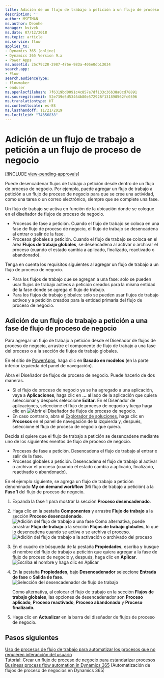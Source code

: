 ```yaml
---
title: Adición de un flujo de trabajo a petición a un flujo de proceso de negocio
description: ''
author: MSFTMAN
ms.author: Deonhe
manager: kvivek
ms.date: 07/12/2018
ms.topic: article
ms.service: flow
applies_to:
- Dynamics 365 (online)
- Dynamics 365 Version 9.x
- Power Apps
ms.assetid: 26c79c20-2987-476e-983a-406e0db13034
search.app:
- Flow
search.audienceType:
- flowmaker
- enduser
ms.openlocfilehash: 7f6319bd0091c4c857e7df133c36b38a0cd78891
ms.sourcegitcommit: 52e739e5d53464b80e572928f131890562fc0396
ms.translationtype: HT
ms.contentlocale: es-ES
ms.lasthandoff: 11/21/2019
ms.locfileid: "74356838"
---
```

# <a name="add-an-on-demand-workflow-to-a-business-process-flow"></a>Adición de un flujo de trabajo a petición a un flujo de proceso de negocio
[!INCLUDE [view-pending-approvals](includes/cc-rebrand.md)]

Puede desencadenar flujos de trabajo a petición desde dentro de un flujo de proceso de negocio. Por ejemplo, puede agregar un flujo de trabajo a petición a un flujo de proceso de negocio para que se cree una actividad, como una tarea o un correo electrónico, siempre que se complete una fase. 

Un flujo de trabajo se activa en función de la ubicación donde se coloque en el diseñador de flujos de proceso de negocio.
- Procesos de fase a petición. Cuando el flujo de trabajo se coloca en una fase de flujo de proceso de negocio, el flujo de trabajo se desencadena al entrar o salir de la fase. 
- Procesos globales a petición. Cuando el flujo de trabajo se coloca en el área **Flujos de trabajo globales**, se desencadena al activar o archivar el proceso (cuando el estado cambia a aplicado, finalizado, reactivado o abandonado). 

Tenga en cuenta los requisitos siguientes al agregar un flujo de trabajo a un flujo de proceso de negocio.
- Para los flujos de trabajo que se agregan a una fase: solo se pueden usar flujos de trabajo activos a petición creados para la misma entidad de la fase donde se agrega el flujo de trabajo.  
- Para los flujos de trabajo globales: solo se pueden usar flujos de trabajo activos y a petición creados para la entidad primaria del flujo de proceso de negocio.

## <a name="add-an-on-demand-workflow-to-a-business-process-flow-stage"></a>Adición de un flujo de trabajo a petición a una fase de flujo de proceso de negocio

Para agregar un flujo de trabajo a petición desde el Diseñador de flujos de proceso de negocio, arrastre el componente de flujo de trabajo a una fase del proceso o a la sección de flujos de trabajo globales. 

En el sitio de [PowerApps](https://make.powerapps.com), haga clic en **Basado en modelos** (en la parte inferior izquierda del panel de navegación). 

Abra el Diseñador de flujos de proceso de negocio. Puede hacerlo de dos maneras.
- Si el flujo de proceso de negocio ya se ha agregado a una aplicación, vaya a **Aplicaciones**, haga clic en **...** al lado de la aplicación que quiera seleccionar y después seleccione **Editar**. En el Diseñador de aplicaciones, seleccione el flujo de proceso de negocio y luego haga clic en ![Abrir el Diseñador de flujos de proceso de negocio](media/dynamics365-open-designer.PNG).  
- En caso contrario, abra el [Explorador de soluciones](/powerapps/maker/model-driven-apps/advanced-navigation.md#solution-explorer), haga clic en **Procesos** en el panel de navegación de la izquierda y, después, seleccione el flujo de proceso de negocio que quiera. 

Decida si quiere que el flujo de trabajo a petición se desencadene mediante uno de los siguientes eventos de flujo de proceso de negocio. 
- Procesos de fase a petición. Desencadena el flujo de trabajo al entrar o salir de la fase. 
- Procesos globales a petición. Desencadena el flujo de trabajo al activar o archivar el proceso (cuando el estado cambia a aplicado, finalizado, reactivado o abandonado). 

En el ejemplo siguiente, se agrega un flujo de trabajo a petición denominado **My on demand workflow** (Mi flujo de trabajo a petición) a la **Fase 1** del flujo de proceso de negocio. 

1. Expanda la fase 1 para mostrar la sección **Proceso desencadenado**. 
2. Haga clic en la pestaña **Componentes** y arrastre **Flujo de trabajo** a la sección **Proceso desencadenado**.
    ![Adición del flujo de trabajo a una fase](media/add-workflow-to-bpf-1.png) Como alternativa, puede arrastrar **Flujo de trabajo** a la sección **Flujos de trabajo globales**, lo que lo desencadena cuando se activa o se archiva el proceso.
 ![Adición del flujo de trabajo a la activación o archivado del proceso](media/add-workflow-to-bpf-global.png)
3. En el cuadro de búsqueda de la pestaña **Propiedades**, escriba y busque el nombre del flujo de trabajo a petición que quiera agregar a la fase de flujo de proceso de negocio y, después, haga clic en **Aplicar**.
    ![Escriba el nombre y haga clic en Aplicar](media/add-workflow-to-bpf-2.png)
4. En la pestaña **Propiedades**, bajo **Desencadenador** seleccione **Entrada de fase** o **Salida de fase**.  
    ![Selección del desencadenador de flujo de trabajo](media/workflow-trigger.png)
   
    Como alternativa, al colocar el flujo de trabajo en la sección **Flujos de trabajo globales**, las opciones de desencadenador son **Proceso aplicado**, **Proceso reactivado**, **Proceso abandonado** y **Proceso finalizado**.

5. Haga clic en **Actualizar** en la barra del diseñador de flujos de proceso de negocio.
 
## <a name="next-steps"></a>Pasos siguientes
[Uso de procesos de flujo de trabajo para automatizar los procesos que no requieren interacción del usuario](workflow-processes.md) <br/>
[Tutorial: Crear un flujo de proceso de negocio para estandarizar procesos](create-business-process-flow.md) <br/>
[Business process flow automation in Dynamics 365](https://blogs.msdn.microsoft.com/crm/2017/03/28/business-process-flow-automation-in-dynamics-365/) (Automatización de flujos de proceso de negocios en Dynamics 365)
